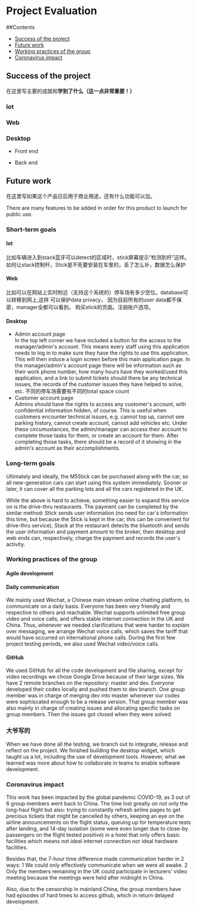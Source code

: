 # Project Evaluation
##Contents
* [Success of the project](#_sucess)
* [Future work](#_future)
* [Working practices of the group](#_practice)
* [Coronavirus impact](#_coronavirus)

<a name="_success"></a>

## Success of the project
在这里写主要的成就和**学到了什么（这一点非常重要！）**
### Iot
### Web
### Desktop
* Front end

* Back end

<a name="_future"></a>

## Future work
在这里写如果这个产品日后用于商业用途，还有什么功能可以加。

There are many features to be added in order for this product to launch
for public use.

### Short-term goals

#### Iot
比如车辆进入到stack蓝牙可以detect的区域时，stick屏幕提示“检测到杆”这样。
如何让stack控制杆。Stick是不死要安装在车里的，丢了怎么补，数据怎么保护
#### Web
比如可以在网站上实时附近（支持这个系统的）停车场有多少空位。database可以转移到网上,这样
可以保护data privacy， 因为目前所有的user data都不保密，manager全都可以看到。
购买stick的页面。注销账户选项。
#### Desktop
* Admin account page\
In the top left corner we have included a button for the access to
the manager/admin's account. This means every staff using this application
needs to log in to make sure they have the rights to use this application.
This will then induce a login screen before this main application page.
In the manager/admin's account page there will be information such as 
their work phone number, how many hours have they worked/used this 
application, and a link to submit tickets should there be any technical
issues, the records of the customer issues they have helped to solve, etc.
不同的停车场需要有不同的total space count
* Customer account page\
Admins should have the rights to access any customer's account, with 
confidential information hidden, of course. This is useful when customers
encounter technical issues, e.g. cannot top up, cannot see parking history,
cannot create account, cannot add vehicles etc. Under these circumustances, 
the admin/manager can access their account to complete those tasks for them,
or create an account for them. After completing those tasks, there should
be a record of it showing in the admin's account as their accomplishments. 

### Long-term goals

Ultimately and ideally, the M5Stick can be purchased along with the
car, so all new-generation cars can start using this system immediately.
Sooner or later, it can cover all the parking lots and all the cars registered
in the UK.

While the above is hard to achieve, something easier to expand this service
on is the drive-thru restaurants. The payment can be completed by the similar
method: Stick sends user information (no need for car's information this 
time, but because the Stick is kept in the car, this can be convenient for
drive-thru service), Stack at the restaurant detects the bluetooth and sends
the user information and payment amount to the broker, then desktop and web ends
can, respectively, charge the payment and records the user's activity.   

<a name="_practice"></a>

### Working practices of the group
#### Agile development

#### Daily communication
We mainly used Wechat, a Chinese main stream online chatting platform, to 
communicate on a daily basis. Everyone has been very friendly and respective
 to others and reachable. Wechat supports unlimited free group video and voice calls,
and offers stable internet connection in the UK and China. Thus, whenever we
needed clarifications that were harder to explain over messaging, we arrange
Wechat voice calls, which saves the tariff that would have occurred on international phone calls.
During the first few project testing periods, we also used Wechat video/voice
 calls.
 
#### GitHub
We used GitHub for all the code development and file sharing, except for video recordings we
chose Google Drive because of their large sizes. We have 2 remote branches on
the repository: master and dev. Everyone developed their codes locally and
pushed them to dev branch. One group member was in charge of merging dev into 
master whenever our codes were sophiscated enough to be a release version.
That group member was also mainly in charge of creating issues and allocating
specific tasks on group members. Then the issues got closed when they were solved.

### 大爷写的 
When we have done all the testing, we branch out to integrate, release and reflect on the project. We finished building the desktop widget, which taught us a lot, including the use of development tools. However, what we learned was more about how to collaborate in teams to enable software development.


<a name="_coronavirus"></a>

### Coronavirus impact
This work has been impacted by the global pandemic COVID-19, as 3 out of 6
group members went back to China. The time lost greatly on not only
the long-haul flight but also: trying to constantly refresh airline pages
to get precious tickets that might be cancelled by others, keeping an eye on 
the airline announcements on 
the flight status, queuing up for temperature tests after landing, and 
14-day isolation (some were even longer due to close-by passengers on the
flight tested positive) in a hotel that only offers basic facilities 
which means not ideal internet connection nor ideal hardware facilities.

Besides that, the 7-hour time difference made communication harder in 2 ways:
1 We could only effectively communicate when we were all awake. 2 Only
the members remaining in the UK could participate in lecturers' video
meeting because the meetings were held after midnight in China.

Also, due to the censorship in mainland China, the group members have
had episodes of hard times to access github, which in return delayed development.